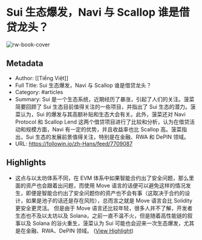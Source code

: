 # Sui 生态爆发，Navi 与 Scallop 谁是借贷龙头？

![rw-book-cover](https://readwise-assets.s3.amazonaws.com/media/uploaded_book_covers/profile_101759/a0a6b4f95e4f58a77a5b2fdd02b3f097.jpg)

## Metadata
- Author: [[Tiếng Việt]]
- Full Title: Sui 生态爆发，Navi 与 Scallop 谁是借贷龙头？
- Category: #articles
- Summary: Sui 是一个生态系统，近期经历了暴涨，引起了人们的关注。菠菜简要回顾了 Sui 生态目前值得关注的一些项目，并指出了 Sui 生态的潜力。菠菜认为，Sui 的爆发与其高额补贴和生态大会有关。此外，菠菜还对 Navi Protocol 和 Scallop Lend 这两个借贷项目进行了比较和分析，认为在借贷活动和规模方面，Navi 有一定的优势，并且收益率也比 Scallop 高。菠菜指出，Sui 生态的发展前景值得关注，特别是在金融、RWA 和 DePIN 领域。
- URL: https://followin.io/zh-Hans/feed/7709087

## Highlights
- 这点与以太坊体系不同，在 EVM 体系中如果智能合约出了安全问题，那么里面的资产也会跟着出问题，而使用 Move 语言的话便可以避免这样的情况发生，即便是智能合约出了安全问题你的资产也不会有事（这取决于合约的设计，如果是池子的话还是存在风险），总而言之就是 Move 语言会比 Solidity 更安全更灵活。
  但是由于 Move 语言还比较年轻，很多人并不了解，开发者生态也不及以太坊以及 Solana，之前一直不温不火，但是随着高性能链的叙事以及 Solana 的浴火重生，菠菜认为 Sui 可能也会迎来一次生态爆发，尤其是在金融、RWA、DePIN 领域。 ([View Highlight](https://read.readwise.io/read/01hmxcptj65tm7bb1hsvjx1jdt))
